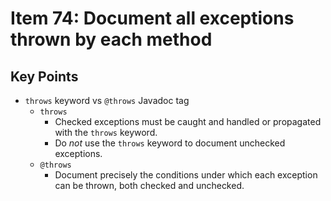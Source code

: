 # Item 74: Document all exceptions thrown by each method

## Key Points
- `throws` keyword vs `@throws` Javadoc tag
    - `throws`
        - Checked exceptions must be caught and handled or propagated with the
          `throws` keyword.
        - Do *not* use the `throws` keyword to document unchecked exceptions.
    - `@throws`
        - Document precisely the conditions under which each exception can be
          thrown, both checked and unchecked.

